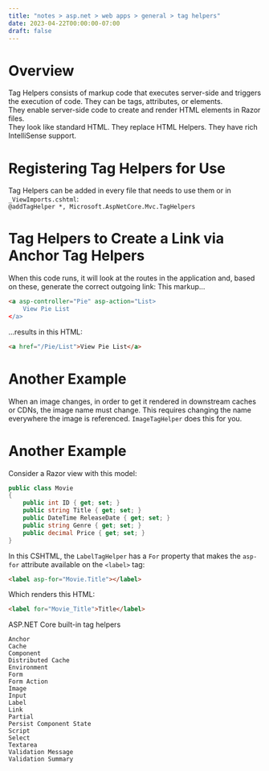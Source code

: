 ```yaml
---
title: "notes > asp.net > web apps > general > tag helpers"
date: 2023-04-22T00:00:00-07:00
draft: false
---
```


# Overview
Tag Helpers consists of markup code that executes server-side and triggers the execution of code. They can be tags, attributes, or elements.  
They enable server-side code to create and render HTML elements in Razor files.  
They look like standard HTML. They replace HTML Helpers. They have rich IntelliSense support.

# Registering Tag Helpers for Use
Tag Helpers can be added in every file that needs to use them or in `_ViewImports.cshtml`:  
`@addTagHelper *, Microsoft.AspNetCore.Mvc.TagHelpers`

# Tag Helpers to Create a Link via Anchor Tag Helpers
When this code runs, it will look at the routes in the application and, based on these, generate the correct outgoing link:
This markup…
```html
<a asp-controller="Pie" asp-action="List>
	View Pie List
</a>
```
…results in this HTML:
```html
<a href="/Pie/List">View Pie List</a>
```

# Another Example
When an image changes, in order to get it rendered in downstream caches or CDNs, the image name must change. This requires changing the name everywhere the image is referenced. `ImageTagHelper` does this for you.

# Another Example
Consider a Razor view with this model:
```cs
public class Movie
{
    public int ID { get; set; }
    public string Title { get; set; }
    public DateTime ReleaseDate { get; set; }
    public string Genre { get; set; }
    public decimal Price { get; set; }
}
```
In this CSHTML, the `LabelTagHelper` has a `For` property that makes the `asp-for` attribute available on the `<label>` tag:
```html
<label asp-for="Movie.Title"></label>
```

Which renders this HTML:
```html
<label for="Movie_Title">Title</label>
```

ASP.NET Core built-in tag helpers
```
Anchor
Cache
Component
Distributed Cache
Environment
Form
Form Action
Image
Input
Label
Link
Partial
Persist Component State
Script
Select
Textarea
Validation Message
Validation Summary
```

